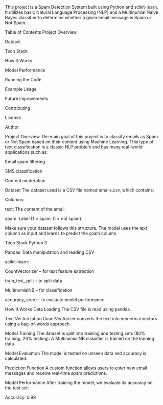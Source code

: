 This project is a Spam Detection System built using Python and scikit-learn. It utilizes basic Natural Language Processing (NLP) and a Multinomial Naive Bayes classifier to determine whether a given email message is Spam or Not Spam.

Table of Contents
Project Overview

Dataset

Tech Stack

How It Works

Model Performance

Running the Code

Example Usage

Future Improvements

Contributing

License

Author

Project Overview
The main goal of this project is to classify emails as Spam or Not Spam based on their content using Machine Learning. This type of text classification is a classic NLP problem and has many real-world applications such as:

Email spam filtering

SMS classification

Content moderation

Dataset
The dataset used is a CSV file named emails.csv, which contains:

Columns:

text: The content of the email

spam: Label (1 = spam, 0 = not spam)

Make sure your dataset follows this structure. The model uses the text column as input and learns to predict the spam column.

Tech Stack
Python 3

Pandas: Data manipulation and reading CSV

scikit-learn:

CountVectorizer – for text feature extraction

train_test_split – to split data

MultinomialNB – for classification

accuracy_score – to evaluate model performance

How It Works
Data Loading
The CSV file is read using pandas.

Text Vectorization
CountVectorizer converts the text into numerical vectors using a bag-of-words approach.

Model Training
The dataset is split into training and testing sets (80% training, 20% testing). A MultinomialNB classifier is trained on the training data.

Model Evaluation
The model is tested on unseen data and accuracy is calculated.

Prediction Function
A custom function allows users to enter new email messages and receive real-time spam predictions.

Model Performance
After training the model, we evaluate its accuracy on the test set:

Accuracy: 0.98 
